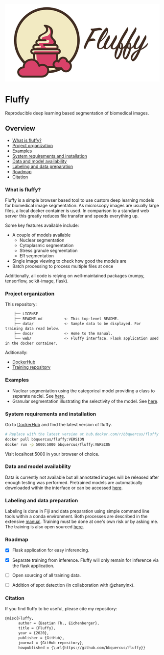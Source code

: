 ![fluffy](./data/fluffy.png)

Fluffy
==============================

Reproducible deep learning based segmentation of biomedical images.



## Overview

- [What is fluffy?](#what-is-fluffy)
- [Project organization](#project-organization)
- [Examples](#examples)
- [System requirements and installation](#system-requirements-and-installation)
- [Data and model availability](#data-and-model-availability)
- [Labeling and data preparation](#labeling-and-data-preparation)
- [Roadmap](#roadmap)
- [Citation](#citation)



### What is fluffy?

Fluffy is a simple browser based tool to use custom deep learning models for biomedical image segmentation.
As microscopy images are usually large files, a local docker container is used.
In comparison to a standard web server this greatly reduces file transfer and speeds everything up.

Some key features available include:
* A couple of models available
    * Nuclear segmentation
    * Cytoplasmic segmentation
    * Stress granule segmentation
    * ER segmentation
* Single image viewing to check how good the models are
* Batch processing to process multiple files at once

Additionally, all code is relying on well-maintained packages (numpy, tensorflow, scikit-image, flask).



### Project organization

This repository:
```
    ├── LICENSE
    ├── README.md          <- This top-level README.
    ├── data/              <- Sample data to be displayed. For training data read below.
    ├── docs/              <- Home to the manual.
    └── web/               <- Fluffy interface. Flask application used in the docker container.
```
Aditionally:
* [DockerHub](hub.docker.com/r/bbquercus/fluffy)
* [Training repository](https://github.com/bbquercus/)



### Examples

* Nuclear segmentation using the categorical model providing a class to separate nuclei. See [here](./data/example_nucleus.pdf).
* Granular segmentation illustrating the selectivity of the model. See [here](./data/example_granules.pdf).



### System requirements and installation

Go to [DockerHub](hub.docker.com/r/bbquercus/fluffy) and find the latest version of fluffy.

```bash
# Replace with the latest version at hub.docker.com/r/bbquercus/fluffy  
docker pull bbquercus/fluffy:VERSION
docker run -p 5000:5000 bbquercus/fluffy:VERSION
```

Visit localhost:5000 in your browser of choice.



### Data and model availability

Data is currently not available but all annotated images will be released after enough testing was performed.
Pretrained models are automatically downloaded within the interface or can be accessed [here](https://drive.google.com/open?id=1dSD8zS3POp1SV1iJ8mPj9qIOFZT0ClR9).



### Labeling and data preparation

Labeling is done in Fiji and data preparation using simple command line tools within a conda environment.
Both processes are described in the extensive [manual](https://github.com/bbquercus/fluffy/docs/manual.pdf).
Training must be done at one's own risk or by asking me.
The training is also open sourced [here](https://github.com/bbquercus/).



### Roadmap

- [x] Flask application for easy inferencing.
- [x] Separate training from inference. Fluffy will only remain for inference via the flask application.
- [ ] Open sourcing of all training data.
- [ ] Addition of spot detection (in collaboration with @zhanyinx).



### Citation

If you find fluffy to be useful, please cite my repository:

```
@misc{Fluffy,
      author = {Bastian Th., Eichenberger},
      title = {Fluffy},
      year = {2020},
      publisher = {GitHub},
      journal = {GitHub repository},
      howpublished = {\url{https://github.com/bbquercus/fluffy}}
```